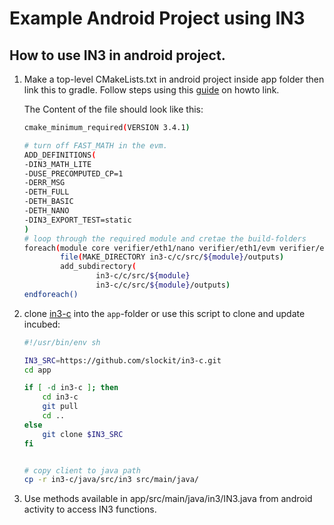 # Example Android Project using IN3

## How to use IN3 in android project.
1. Make a top-level CMakeLists.txt in android project inside app folder then link this to gradle. Follow steps using this [guide](https://developer.android.com/studio/projects/gradle-external-native-builds) on howto link.

    The Content of the file should look like this:

    ```sh
    cmake_minimum_required(VERSION 3.4.1)

    # turn off FAST_MATH in the evm.
    ADD_DEFINITIONS(
    -DIN3_MATH_LITE
    -DUSE_PRECOMPUTED_CP=1
    -DERR_MSG
    -DETH_FULL
    -DETH_BASIC
    -DETH_NANO
    -DIN3_EXPORT_TEST=static
    )
    # loop through the required module and cretae the build-folders
    foreach(module core verifier/eth1/nano verifier/eth1/evm verifier/eth1/basic verifier/eth1/full ../../java/src third-party/crypto third-party/tommath api)
            file(MAKE_DIRECTORY in3-c/c/src/${module}/outputs)
            add_subdirectory(
                    in3-c/c/src/${module}
                    in3-c/c/src/${module}/outputs)
    endforeach()
    ```

2. clone [in3-c](https://github.com/slockit/in3-c.git) into the `app`-folder or use this script to clone and update incubed:

    ```sh
    #!/usr/bin/env sh

    IN3_SRC=https://github.com/slockit/in3-c.git
    cd app

    if [ -d in3-c ]; then
        cd in3-c
        git pull
        cd ..
    else
        git clone $IN3_SRC
    fi


    # copy client to java path
    cp -r in3-c/java/src/in3 src/main/java/
    ```

3. Use methods available in app/src/main/java/in3/IN3.java from android activity to access IN3 functions.
